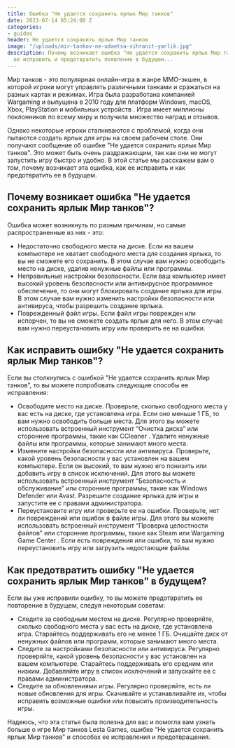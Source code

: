 ```yaml
---
title: Ошибка "Не удается сохранить ярлык Мир танков"
date: 2023-07-14 05:24:00 Z
categories:
- guides
header: Не удается сохранить ярлык Мир танков
image: "/uploads/mir-tankov-ne-udaetsa-sihranit-yarlik.jpg"
description: Почему возникает ошибка "Не удается сохранить ярлык Мир танков"? Как
  ее исправить и предотвратить появление в будущем...
---
```


Мир танков - это популярная онлайн-игра в жанре MMO-экшен, в которой игроки могут управлять различными танками и сражаться на разных картах и режимах. Игра была разработана компанией Wargaming и выпущена в 2010 году для платформ Windows, macOS, Xbox, PlayStation и мобильных устройств . Игра имеет миллионы поклонников по всему миру и получила множество наград и отзывов.

Однако некоторые игроки сталкиваются с проблемой, когда они пытаются создать ярлык для игры на своем рабочем столе. Они получают сообщение об ошибке "Не удается сохранить ярлык Мир танков". Это может быть очень раздражающим, так как они не могут запустить игру быстро и удобно. В этой статье мы расскажем вам о том, почему возникает эта ошибка, как ее исправить и как предотвратить ее в будущем.

## Почему возникает ошибка "Не удается сохранить ярлык Мир танков"?

Ошибка может возникнуть по разным причинам, но самые распространенные из них - это:

* Недостаточно свободного места на диске. Если на вашем компьютере не хватает свободного места для создания ярлыка, то вы не сможете его сохранить. В этом случае вам нужно освободить место на диске, удалив ненужные файлы или программы.
* Неправильные настройки безопасности. Если ваш компьютер имеет высокий уровень безопасности или антивирусное программное обеспечение, то они могут блокировать создание ярлыка для игры. В этом случае вам нужно изменить настройки безопасности или антивируса, чтобы разрешить создание ярлыка.
* Поврежденный файл игры. Если файл игры поврежден или испорчен, то вы не сможете создать ярлык для него. В этом случае вам нужно переустановить игру или проверить ее на ошибки.

## Как исправить ошибку "Не удается сохранить ярлык Мир танков"?

Если вы столкнулись с ошибкой "Не удается сохранить ярлык Мир танков", то вы можете попробовать следующие способы ее исправления:

* Освободите место на диске. Проверьте, сколько свободного места у вас есть на диске, где установлена игра. Если оно меньше 1 ГБ, то вам нужно освободить больше места. Для этого вы можете использовать встроенный инструмент “Очистка диска” или сторонние программы, такие как CCleaner . Удалите ненужные файлы или программы, которые занимают много места.
* Измените настройки безопасности или антивируса. Проверьте, какой уровень безопасности у вас установлен на вашем компьютере. Если он высокий, то вам нужно его понизить или добавить игру в список исключений. Для этого вы можете использовать встроенный инструмент “Безопасность и обслуживание” или сторонние программы, такие как Windows Defender или Avast. Разрешите создание ярлыка для игры и запустите ее с правами администратора.
* Переустановите игру или проверьте ее на ошибки. Проверьте, нет ли повреждений или ошибок в файле игры. Для этого вы можете использовать встроенный инструмент “Проверка целостности файлов” или сторонние программы, такие как Steam или Wargaming Game Center . Если есть повреждения или ошибки, то вам нужно переустановить игру или загрузить недостающие файлы.

## Как предотвратить ошибку "Не удается сохранить ярлык Мир танков" в будущем?

Если вы уже исправили ошибку, то вы можете предотвратить ее повторение в будущем, следуя некоторым советам:

* Следите за свободным местом на диске. Регулярно проверяйте, сколько свободного места у вас есть на диске, где установлена игра. Старайтесь поддерживать его не менее 1 ГБ. Очищайте диск от ненужных файлов или программ, которые занимают много места.
* Следите за настройками безопасности или антивируса. Регулярно проверяйте, какой уровень безопасности у вас установлен на вашем компьютере. Старайтесь поддерживать его средним или низким. Добавляйте игру в список исключений и запускайте ее с правами администратора.
* Следите за обновлениями игры. Регулярно проверяйте, есть ли новые обновления для игры. Скачивайте и устанавливайте их, чтобы исправить возможные ошибки или повысить производительность игры.

Надеюсь, что эта статья была полезна для вас и помогла вам узнать больше о игре Мир танков Lesta Games, ошибке “Не удается сохранить ярлык Мир танков" и способах ее исправления и предотвращения.